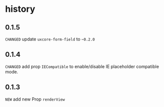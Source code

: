 # history

## 0.1.5

`CHANGED` update `uxcore-form-field` to `~0.2.0`

## 0.1.4

`CHANGED` add prop `IECompatible` to enable/disable IE placeholder compatible mode.

## 0.1.3

`NEW` add new Prop `renderView`
